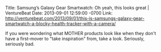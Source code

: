 Title: Samsung’s Galaxy Gear Smartwatch: Oh yeah, this looks great | VentureBeat
Date: 2013-09-01 12:59:00 -0700
Link: http://venturebeat.com/2013/09/01/this-is-samsungs-galaxy-gear-smartwatch-a-blocky-health-tracker-with-a-camera/
 
If you were wondering what MOTHER products look like when they don't have a first-mover to "take inspiration" from, take a look. Seriously, seriously bad.